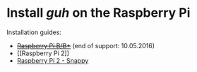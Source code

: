 # Install *guh* on the Raspberry Pi 

Installation guides:

* ~~[Raspberry Pi B/B+](https://github.com/guh/guh/wiki/Raspberry-Pi-1)~~ (end of support: 10.05.2016)
* [[Raspberry Pi 2]]
* [Raspberry Pi 2 - Snappy](https://github.com/guh/guh/wiki/Snappy#raspberry-pi-2)
